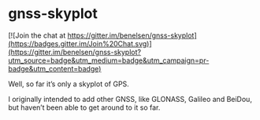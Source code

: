 gnss-skyplot
============

[![Join the chat at https://gitter.im/benelsen/gnss-skyplot](https://badges.gitter.im/Join%20Chat.svg)](https://gitter.im/benelsen/gnss-skyplot?utm_source=badge&utm_medium=badge&utm_campaign=pr-badge&utm_content=badge)

Well, so far it’s only a skyplot of GPS.

I originally intended to add other GNSS, like GLONASS, Galileo and BeiDou, but haven’t been able to get around to it so far.
